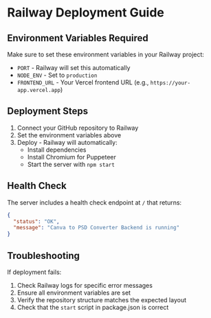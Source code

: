 # Railway Deployment Guide

## Environment Variables Required

Make sure to set these environment variables in your Railway project:

- `PORT` - Railway will set this automatically
- `NODE_ENV` - Set to `production`
- `FRONTEND_URL` - Your Vercel frontend URL (e.g., `https://your-app.vercel.app`)

## Deployment Steps

1. Connect your GitHub repository to Railway
2. Set the environment variables above
3. Deploy - Railway will automatically:
   - Install dependencies
   - Install Chromium for Puppeteer
   - Start the server with `npm start`

## Health Check

The server includes a health check endpoint at `/` that returns:
```json
{
  "status": "OK",
  "message": "Canva to PSD Converter Backend is running"
}
```

## Troubleshooting

If deployment fails:
1. Check Railway logs for specific error messages
2. Ensure all environment variables are set
3. Verify the repository structure matches the expected layout
4. Check that the `start` script in package.json is correct 
